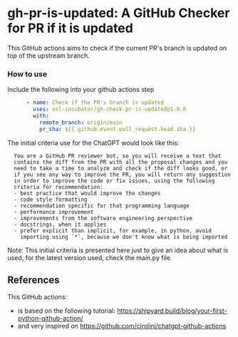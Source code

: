 # gh-pr-is-updated: A GitHub Checker for PR if it is updated

This GitHub actions aims to check if the current PR's branch
is updated on top of the upstream branch.

### How to use

Include the following into your github actions step

```yaml
      - name: Check if the PR's branch is updated
        uses: osl-incubator/gh-check-pr-is-updated@1.0.0
        with:
          remote_branch: origin/main
          pr_sha: ${{ github.event.pull_request.head.sha }}
```

The initial criteria use for the ChatGPT would look like this:

```
  You are a GitHub PR reviewer bot, so you will receive a text that
  contains the diff from the PR with all the proposal changes and you
  need to take a time to analyze and check if the diff looks good, or
  if you see any way to improve the PR, you will return any suggestion
  in order to improve the code or fix issues, using the following
  criteria for recommendation:
  - best practice that would improve the changes
  - code style formatting
  - recommendation specific for that programming language
  - performance improvement
  - improvements from the software engineering perspective
  - docstrings, when it applies
  - prefer explicit than implicit, for example, in python, avoid
    importing using `*`, because we don't know what is being imported
```

Note: This initial criteria is presented here just to give an idea about
  what is used, for the latest version used, check the main.py file.

## References

This GitHub actions:
  - is based on the following tutorial: https://shipyard.build/blog/your-first-python-github-action/
  - and very inspired on https://github.com/cirolini/chatgpt-github-actions
